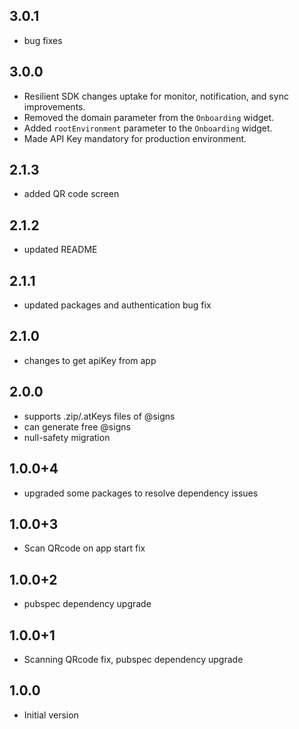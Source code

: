 ## 3.0.1
- bug fixes

## 3.0.0
- Resilient SDK changes uptake for monitor, notification, and sync improvements.
- Removed the domain parameter from the `Onboarding` widget.
- Added `rootEnvironment` parameter to the `Onboarding` widget.
- Made API Key mandatory for production environment.

## 2.1.3
- added QR code screen

## 2.1.2
- updated README

## 2.1.1
- updated packages and authentication bug fix

## 2.1.0
- changes to get apiKey from app

## 2.0.0
- supports .zip/.atKeys files of @signs
- can generate free @signs
- null-safety migration

## 1.0.0+4
- upgraded some packages to resolve dependency issues

## 1.0.0+3
- Scan QRcode on app start fix

## 1.0.0+2
- pubspec dependency upgrade

## 1.0.0+1
- Scanning QRcode fix, pubspec dependency upgrade

## 1.0.0
- Initial version
